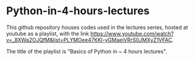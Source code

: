 # Python-in-4-hours-lectures

This github repository houses codes used in the lectures series, hosted at youtube as a playlist, with the link https://www.youtube.com/watch?v=_8XWa2OJQfM&list=PLYMOee47KKl-yGMaeiVRrS0JMXyZ1VFAC.

The title of the playlist is "Basics of Python in ~ 4 hours lectures".
